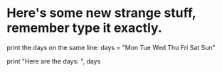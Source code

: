 # Here's some new strange stuff, remember type it exactly.
print the days on the same line:
days = "Mon Tue Wed Thu Fri Sat Sun"

print "Here are the days: ", days
